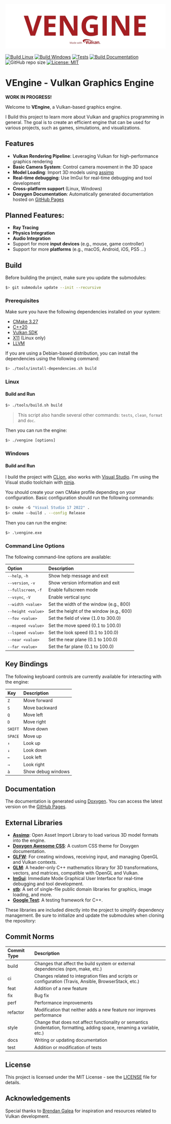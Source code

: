 ![VENGINE_LOGO](https://raw.githubusercontent.com/bobis33/VEngine/main/assets/icons/logo.png)

[![Build Linux](https://github.com/bobis33/VEngine/actions/workflows/build-linux.yml/badge.svg)](https://github.com/bobis33/VEngine/actions/workflows/build-linux.yml)
[![Build Windows](https://github.com/bobis33/VEngine/actions/workflows/build-windows.yml/badge.svg)](https://github.com/bobis33/VEngine/actions/workflows/build-windows.yml)
[![Tests](https://github.com/bobis33/VEngine/actions/workflows/tests.yml/badge.svg)](https://github.com/bobis33/VEngine/actions/workflows/tests.yml)
[![Build Documentation](https://github.com/bobis33/VEngine/actions/workflows/update-documentation.yml/badge.svg)](https://github.com/bobis33/VEngine/actions/workflows/update-documentation.yml)
![GitHub repo size](https://img.shields.io/github/repo-size/bobis33/VEngine)
[![License: MIT](https://img.shields.io/badge/License-MIT-blue.svg)](https://github.com/bobis33/VEngine/blob/main/LICENSE)


# VEngine - Vulkan Graphics Engine

**WORK IN PROGRESS!**

Welcome to **VEngine**, a Vulkan-based graphics engine.

I Build this project to learn more about Vulkan and graphics programming in general.
The goal is to create an efficient engine that can be used for various projects, such as games, simulations, and visualizations.


## Features

- **Vulkan Rendering Pipeline**: Leveraging Vulkan for high-performance graphics rendering
- **Basic Camera System**: Control camera movement in the 3D space
- **Model Loading**: Import 3D models using [assimp](https://github.com/assimp/assimp)
- **Real-time debugging**: Use ImGui for real-time debugging and tool development
- **Cross-platform support** (Linux, Windows)
- **Doxygen Documentation**: Automatically generated documentation hosted on [GitHub Pages](https://bobis33.github.io/VEngine/)


## Planned Features:

- **Ray Tracing**
- **Physics Integration**
- **Audio Integration**
- Support for more **input devices** (e.g., mouse, game controller)
- Support for more **platforms** (e.g., macOS, Android, iOS, PS5 ...)


## Build

Before building the project, make sure you update the submodules:

```bash
$> git submodule update --init --recursive
```

### Prerequisites

Make sure you have the following dependencies installed on your system:

- [CMake 3.27](https://cmake.org/)
- [C++20](https://en.cppreference.com/w/cpp/20)
- [Vulkan SDK](https://www.vulkan.org/)
- [X11](https://www.x.org/wiki/) (Linux only)
- [LLVM](https://llvm.org/)

If you are using a Debian-based distribution, you can install the dependencies using the following command:

```bash
$> ./tools/install-dependencies.sh build
```


### Linux

#### Build and Run

```bash
$> ./tools/build.sh build
```
> This script also handle several other commands: `tests`, `clean`, `format` and `doc`.

Then you can run the engine:

```bash
$> ./vengine [options]
```


### Windows


#### Build and Run

I build the project with [CLion](https://www.jetbrains.com/clion/), also works with [Visual Studio](https://visualstudio.microsoft.com/fr/).
I'm using the Visual studio toolchain with [ninja](https://ninja-build.org/).

You should create your own CMake profile depending on your configuration.
Basic configuration should run the following commands:

```bash
$> cmake -G "Visual Studio 17 2022" .
$> cmake --build . --config Release 
```

Then you can run the engine:

```bash
$> .\vengine.exe
```


### Command Line Options

The following command-line options are available:

| Option               | Description                              |
|:---------------------|:-----------------------------------------|
| `--help`, `-h`       | Show help message and exit               |
| `--version`, `-v`    | Show version information and exit        |
| `--fullscreen`, `-f` | Enable fullscreen mode                   |
| `--vsync`, `-V`      | Enable vertical sync                     |
| `--width <value>`    | Set the width of the window (e.g., 800)  |
| `--height <value>`   | Set the height of the window (e.g., 600) |
| `--fov <value>`      | Set the field of view (1.0 to 300.0)     |
| `--mspeed <value>`   | Set the move speed (0.1 to 100.0)        |
| `--lspeed <value>`   | Set the look speed (0.1 to 100.0)        |
| `--near <value>`     | Set the near plane (0.1 to 100.0)        |
| `--far <value>`      | Set the far plane (0.1 to 100.0)         |


## Key Bindings

The following keyboard controls are currently available for interacting with the engine:

| Key     | Description        |
|:--------|:-------------------|
| `Z`     | Move forward       |
| `S`     | Move backward      |
| `Q`     | Move left          |
| `D`     | Move right         |
| `SHIFT` | Move down          |
| `SPACE` | Move up            |
| `↑`     | Look up            |
| `↓`     | Look down          |
| `←`     | Look left          |
| `→`     | Look right         |
| `à`     | Show debug windows |


## Documentation

The documentation is generated using [Doxygen](https://www.doxygen.nl/index.html).
You can access the latest version on the [GitHub Pages](https://bobis33.github.io/VEngine/).


## External Libraries

- [**Assimp**](https://github.com/assimp/assimp): Open Asset Import Library to load various 3D model formats into the engine.
- [**Doxygen Awesome CSS**](https://github.com/jothepro/doxygen-awesome-css): A custom CSS theme for Doxygen documentation.
- [**GLFW**](https://github.com/glfw/glfw): For creating windows, receiving input, and managing OpenGL and Vulkan contexts.
- [**GLM**](https://github.com/g-truc/glm): A header-only C++ mathematics library for 3D transformations, vectors, and matrices, compatible with OpenGL and Vulkan.
- [**ImGui**](https://github.com/ocornut/imgui): Immediate Mode Graphical User Interface for real-time debugging and tool development.
- [**stb**](https://github.com/nothings/stb): A set of single-file public domain libraries for graphics, image loading, and more.
- [**Google Test**](https://github.com/google/googletest): A testing framework for C++.

These libraries are included directly into the project to simplify dependency management. Be sure to initialize and update the submodules when cloning the repository:


## Commit Norms

| Commit Type | Description                                                                                                               |
|:------------|:--------------------------------------------------------------------------------------------------------------------------|
| build       | Changes that affect the build system or external dependencies (npm, make, etc.)                                           |
| ci          | Changes related to integration files and scripts or configuration (Travis, Ansible, BrowserStack, etc.)                   |
| feat        | Addition of a new feature                                                                                                 |
| fix         | Bug fix                                                                                                                   |
| perf        | Performance improvements                                                                                                  |
| refactor    | Modification that neither adds a new feature nor improves performance                                                     |
| style       | Change that does not affect functionality or semantics (indentation, formatting, adding space, renaming a variable, etc.) |
| docs        | Writing or updating documentation                                                                                         |
| test        | Addition or modification of tests                                                                                         |


## License

This project is licensed under the MIT License - see the [LICENSE](https://github.com/bobis33/VEngine/blob/main/LICENSE.md) file for details.


## Acknowledgements

Special thanks to [Brendan Galea](https://github.com/blurrypiano/littleVulkanEngine) for inspiration and resources related to Vulkan development.
